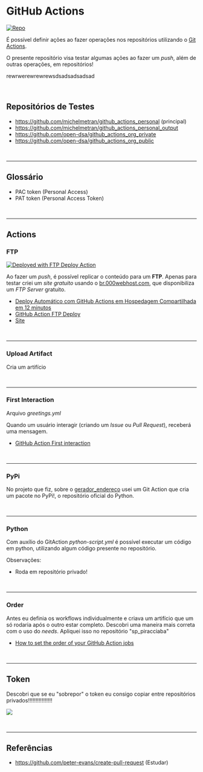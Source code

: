 # GitHub Actions

[![Repo](https://img.shields.io/badge/GitHub-repo-blue?logo=github&logoColor=f5f5f5)](https://github.com/michelmetran/github_actions_personal)

É possível definir ações ao fazer operações nos repositórios utilizando o [Git Actions](https://github.com/marketplace?type=actions).

O presente repositório visa testar algumas ações ao fazer um _push_, além de outras operações, em repositórios!

rewrwerewrewrewsdsadsadsadsad

<br>

## Repositórios de Testes

- https://github.com/michelmetran/github_actions_personal (principal)
- https://github.com/michelmetran/github_actions_personal_output
- https://github.com/open-dsa/github_actions_org_private
- https://github.com/open-dsa/github_actions_org_public

<br>

---

## Glossário

- PAC token (Personal Access)
- PAT token (Personal Access Token)

<br>

---

## Actions

### FTP

[<img alt="Deployed with FTP Deploy Action" src="https://img.shields.io/badge/Deployed With-FTP DEPLOY ACTION-%3CCOLOR%3E?style=for-the-badge&color=2b9348">](https://github.com/SamKirkland/FTP-Deploy-Action)

Ao fazer um _push_, é possível replicar o conteúdo para um **FTP**. Apenas para testar criei um _site gratuito_ usando o [br.000webhost.com](https://br.000webhost.com/), que disponibiliza um _FTP Server_ gratuito.

- [Deploy Automático com GitHub Actions em Hospedagem Compartilhada em 12 minutos](https://www.youtube.com/watch?v=3cLbh-k2qKk)
- [GitHub Action FTP Deploy](https://github.com/marketplace/actions/ftp-deploy)
- [Site](https://djangotestmiche.000webhostapp.com/)

<br>

---

### Upload Artifact

Cria um artifício

<br>

---

### First Interaction

Arquivo _greetings.yml_

Quando um usuário interagir (criando um _Issue_ ou _Pull Request_), receberá uma mensagem.

- [GitHub Action First interaction](https://github.com/marketplace/actions/first-interaction)

<br>

---

### PyPi

No projeto que fiz, sobre o [gerador_endereco](https://github.com/open-dsa/gerador_endereco) usei um Git Action que cria um pacote no PyPi!, o repositório oficial do Python.

<br>

---

### Python

Com auxílio do GitAction _python-script.yml_ é possível executar um código em python, utilizando algum código presente no repositório.

Observações:

- Roda em repositório privado!

<br>

---

### Order

Antes eu definia os workflows individualmente e criava um artifício que um só rodaria após o outro estar completo.
Descobri uma maneira mais correta com o uso do _needs_. Apliquei isso no repositório "sp_piracciaba"

- [How to set the order of your GitHub Action jobs](https://www.youtube.com/watch?v=JNqButrPjcE)

<br>

---

## Token

Descobri que se eu "sobrepor" o token eu consigo copiar entre repositórios privados!!!!!!!!!!!!!!!!

![](https://i.imgur.com/itPNspB.png)

<br>

---

## Referências

- https://github.com/peter-evans/create-pull-request (Estudar)
